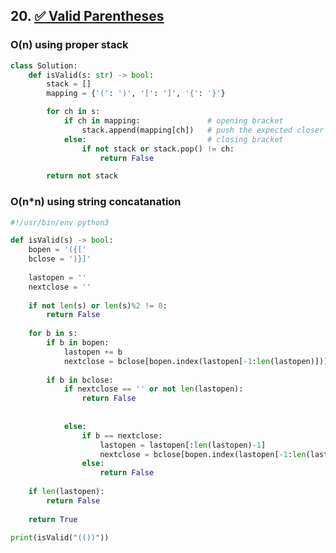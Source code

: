 ## 20. [✅ Valid Parentheses](https://leetcode.com/problems/valid-parentheses/)

### O(n) using proper stack

```python
class Solution:
	def isValid(s: str) -> bool:
		stack = []
		mapping = {'(': ')', '[': ']', '{': '}'}

		for ch in s:
			if ch in mapping:               # opening bracket
				stack.append(mapping[ch])   # push the expected closer
			else:                           # closing bracket
				if not stack or stack.pop() != ch:
					return False

		return not stack
```

### O(n*n) using string concatanation

```python
#!/usr/bin/env python3

def isValid(s) -> bool:
	bopen = '({['
	bclose = ')}]'
	
	lastopen = ''
	nextclose = ''
	
	if not len(s) or len(s)%2 != 0:
		return False
	
	for b in s:
		if b in bopen:
			lastopen += b
			nextclose = bclose[bopen.index(lastopen[-1:len(lastopen)])]			
			
		if b in bclose:
			if nextclose == '' or not len(lastopen):
				return False
			
			
			else:
				if b == nextclose:
					lastopen = lastopen[:len(lastopen)-1]
					nextclose = bclose[bopen.index(lastopen[-1:len(lastopen)])]			
				else:
					return False
	
	if len(lastopen):
		return False
	
	return True
	
print(isValid("(())"))
```

